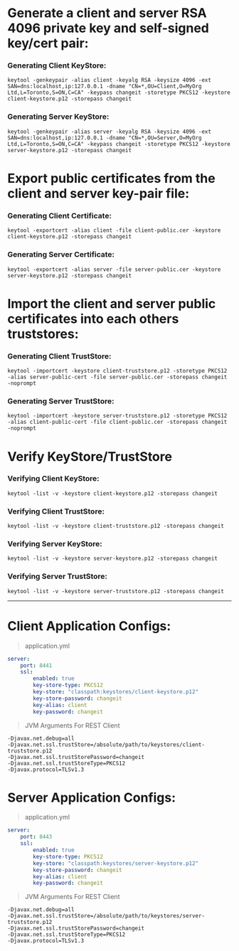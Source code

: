 # Generate a client and server RSA 4096 private key and self-signed key/cert pair:

### Generating Client KeyStore:
```shell
keytool -genkeypair -alias client -keyalg RSA -keysize 4096 -ext SAN=dns:localhost,ip:127.0.0.1 -dname "CN=*,OU=Client,O=MyOrg Ltd,L=Toronto,S=ON,C=CA" -keypass changeit -storetype PKCS12 -keystore client-keystore.p12 -storepass changeit
```

### Generating Server KeyStore:
```shell
keytool -genkeypair -alias server -keyalg RSA -keysize 4096 -ext SAN=dns:localhost,ip:127.0.0.1 -dname "CN=*,OU=Server,O=MyOrg Ltd,L=Toronto,S=ON,C=CA" -keypass changeit -storetype PKCS12 -keystore server-keystore.p12 -storepass changeit
```



# Export public certificates from the client and server key-pair file:

### Generating Client Certificate:
```shell
keytool -exportcert -alias client -file client-public.cer -keystore client-keystore.p12 -storepass changeit
```

### Generating Server Certificate:
```shell
keytool -exportcert -alias server -file server-public.cer -keystore server-keystore.p12 -storepass changeit
```



# Import the client and server public certificates into each others truststores:

### Generating Client TrustStore:
```shell
keytool -importcert -keystore client-truststore.p12 -storetype PKCS12 -alias server-public-cert -file server-public.cer -storepass changeit -noprompt
```

### Generating Server TrustStore:
```shell
keytool -importcert -keystore server-truststore.p12 -storetype PKCS12 -alias client-public-cert -file client-public.cer -storepass changeit -noprompt
```

# Verify KeyStore/TrustStore

### Verifying Client KeyStore:
```shell
keytool -list -v -keystore client-keystore.p12 -storepass changeit
```
### Verifying Client TrustStore:
```shell
keytool -list -v -keystore client-truststore.p12 -storepass changeit
```

### Verifying Server KeyStore:
```shell
keytool -list -v -keystore server-keystore.p12 -storepass changeit
```

### Verifying Server TrustStore:
```shell
keytool -list -v -keystore server-truststore.p12 -storepass changeit
```

---

# Client Application Configs:

> application.yml
```yaml
server:
	port: 8441
	ssl:
		enabled: true
		key-store-type: PKCS12
		key-store: "classpath:keystores/client-keystore.p12"
		key-store-password: changeit
		key-alias: client
		key-password: changeit
```


> JVM Arguments For REST Client
```shell
-Djavax.net.debug=all
-Djavax.net.ssl.trustStore=/absolute/path/to/keystores/client-truststore.p12
-Djavax.net.ssl.trustStorePassword=changeit
-Djavax.net.ssl.trustStoreType=PKCS12
-Djavax.protocol=TLSv1.3
```

# Server Application Configs:

> application.yml
```yaml
server:
	port: 8443
	ssl:
		enabled: true
		key-store-type: PKCS12
		key-store: "classpath:keystores/server-keystore.p12"
		key-store-password: changeit
		key-alias: client
		key-password: changeit
```


> JVM Arguments For REST Client
```shell
-Djavax.net.debug=all
-Djavax.net.ssl.trustStore=/absolute/path/to/keystores/server-truststore.p12
-Djavax.net.ssl.trustStorePassword=changeit
-Djavax.net.ssl.trustStoreType=PKCS12
-Djavax.protocol=TLSv1.3
```
